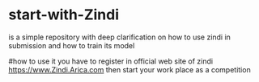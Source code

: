 # start-with-Zindi
is a simple repository with deep clarification on how to use zindi in submission  and how to train its model 

  #how to use it
 you have to register in official web site of zindi  https://www.Zindi.Arica.com then start your work place as a competition

